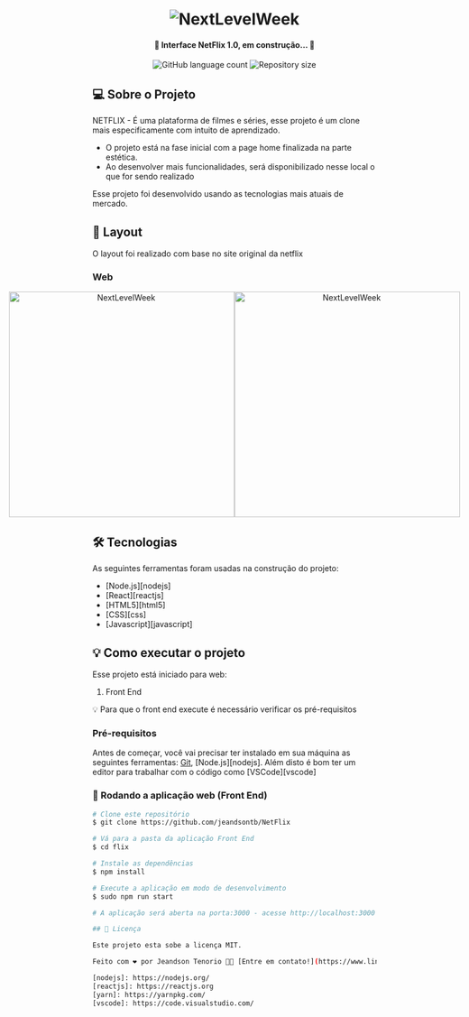 <h1 align="center">
    <img alt="NextLevelWeek" title="#NextLevelWeek" src="./assets/flix.png" />
</h1>

<h4 align="center"> 
	🚧 Interface NetFlix 1.0, em construção... 🚧
</h4>

<p align="center">
  <img alt="GitHub language count" src="https://img.shields.io/static/v1?label=Language&message=4&color=green&style=for-the-badge&logo=ghost">

  <img alt="Repository size" src="https://img.shields.io/static/v1?label=Last commit&message=August&color=yellowgreen&style=for-the-badge&logo=ghost">
</p>

## 💻 Sobre o Projeto

NETFLIX - É uma plataforma de filmes e séries, esse projeto é um clone mais especificamente com intuito de aprendizado.

 - O projeto está na fase inicial com a page home finalizada na parte estética.
 - Ao desenvolver mais funcionalidades, será disponibilizado nesse local o que for sendo realizado

Esse projeto foi desenvolvido usando as tecnologias mais atuais de mercado.

## 🎨 Layout

O layout foi realizado com base no site original da netflix

### Web

<p align="center" style="display: flex; align-items: flex-start; justify-content: center;">
  <img alt="NextLevelWeek" title="#NextLevelWeek" src="./assets/flix10.png" width="400px">

  <img alt="NextLevelWeek" title="#NextLevelWeek" src="./assets/flix1.png" width="400px">
</p>

## 🛠 Tecnologias

As seguintes ferramentas foram usadas na construção do projeto:

- [Node.js][nodejs]
- [React][reactjs]
- [HTML5][html5]
- [CSS][css]
- [Javascript][javascript]

## 💡 Como executar o projeto

Esse projeto está iniciado para web:

1. Front End 

💡 Para que o front end execute é necessário verificar os pré-requisitos

### Pré-requisitos

Antes de começar, você vai precisar ter instalado em sua máquina as seguintes ferramentas:
[Git](https://git-scm.com), [Node.js][nodejs]. 
Além disto é bom ter um editor para trabalhar com o código como [VSCode][vscode]

### 🧭 Rodando a aplicação web (Front End)

```bash
# Clone este repositório
$ git clone https://github.com/jeandsontb/NetFlix

# Vá para a pasta da aplicação Front End
$ cd flix

# Instale as dependências
$ npm install

# Execute a aplicação em modo de desenvolvimento
$ sudo npm run start

# A aplicação será aberta na porta:3000 - acesse http://localhost:3000

## 📝 Licença

Este projeto esta sobe a licença MIT.

Feito com ❤️ por Jeandson Tenorio 👋🏽 [Entre em contato!](https://www.linkedin.com/in/jeandson/)

[nodejs]: https://nodejs.org/
[reactjs]: https://reactjs.org
[yarn]: https://yarnpkg.com/
[vscode]: https://code.visualstudio.com/